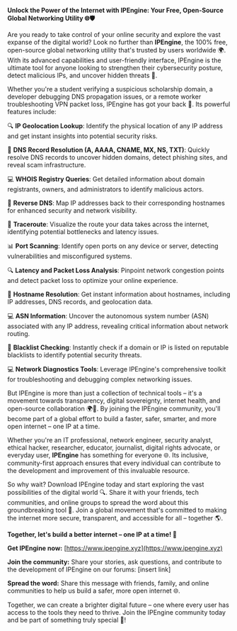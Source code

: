 **Unlock the Power of the Internet with IPEngine: Your Free, Open-Source Global Networking Utility 🌐🛡️**

Are you ready to take control of your online security and explore the vast expanse of the digital world? Look no further than **IPEngine**, the 100% free, open-source global networking utility that's trusted by users worldwide 🌍. With its advanced capabilities and user-friendly interface, IPEngine is the ultimate tool for anyone looking to strengthen their cybersecurity posture, detect malicious IPs, and uncover hidden threats 🔐.

Whether you're a student verifying a suspicious scholarship domain, a developer debugging DNS propagation issues, or a remote worker troubleshooting VPN packet loss, IPEngine has got your back 🚀. Its powerful features include:

🔍 **IP Geolocation Lookup**: Identify the physical location of any IP address and get instant insights into potential security risks.

📡 **DNS Record Resolution (A, AAAA, CNAME, MX, NS, TXT)**: Quickly resolve DNS records to uncover hidden domains, detect phishing sites, and reveal scam infrastructure.

💻 **WHOIS Registry Queries**: Get detailed information about domain registrants, owners, and administrators to identify malicious actors.

🔗 **Reverse DNS**: Map IP addresses back to their corresponding hostnames for enhanced security and network visibility.

🚨 **Traceroute**: Visualize the route your data takes across the internet, identifying potential bottlenecks and latency issues.

📊 **Port Scanning**: Identify open ports on any device or server, detecting vulnerabilities and misconfigured systems.

🔍 **Latency and Packet Loss Analysis**: Pinpoint network congestion points and detect packet loss to optimize your online experience.

👀 **Hostname Resolution**: Get instant information about hostnames, including IP addresses, DNS records, and geolocation data.

💻 **ASN Information**: Uncover the autonomous system number (ASN) associated with any IP address, revealing critical information about network routing.

🚨 **Blacklist Checking**: Instantly check if a domain or IP is listed on reputable blacklists to identify potential security threats.

💻 **Network Diagnostics Tools**: Leverage IPEngine's comprehensive toolkit for troubleshooting and debugging complex networking issues.

But IPEngine is more than just a collection of technical tools – it's a movement towards transparency, digital sovereignty, internet health, and open-source collaboration 🌍👥. By joining the IPEngine community, you'll become part of a global effort to build a faster, safer, smarter, and more open internet – one IP at a time.

Whether you're an IT professional, network engineer, security analyst, ethical hacker, researcher, educator, journalist, digital rights advocate, or everyday user, **IPEngine** has something for everyone 🌐. Its inclusive, community-first approach ensures that every individual can contribute to the development and improvement of this invaluable resource.

So why wait? Download IPEngine today and start exploring the vast possibilities of the digital world 🔍. Share it with your friends, tech communities, and online groups to spread the word about this groundbreaking tool 📢. Join a global movement that's committed to making the internet more secure, transparent, and accessible for all – together 🌎.

**Together, let's build a better internet – one IP at a time! 🚀**

**Get IPEngine now:** [https://www.ipengine.xyz](https://www.ipengine.xyz)

**Join the community:** Share your stories, ask questions, and contribute to the development of IPEngine on our forums: [insert link]

**Spread the word:** Share this message with friends, family, and online communities to help us build a safer, more open internet 🌐.

Together, we can create a brighter digital future – one where every user has access to the tools they need to thrive. Join the IPEngine community today and be part of something truly special 🚀!